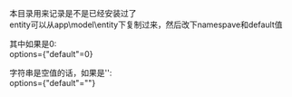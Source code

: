 本目录用来记录是不是已经安装过了  
entity可以从app\model\entity下复制过来，然后改下namespave和default值  

其中如果是0:  
options={"default"=0}  

字符串是空值的话，如果是'':  
options={"default"=""}  